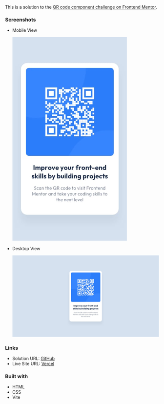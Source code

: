 This is a solution to the [QR code component challenge on Frontend Mentor](https://www.frontendmentor.io/challenges/qr-code-component-iux_sIO_H).

### Screenshots

- Mobile View

  ![Mobile View](./images/mobile-design.jpg)

- Desktop View

  ![Desktop View](./images/desktop-design.jpg)

### Links

- Solution URL: [GitHub](https://github.com/asdiAdi/fem-qr-code-component)
- Live Site URL: [Vercel](https://fem-qr-code-component-roan.vercel.app/)

### Built with

- HTML
- CSS
- Vite
